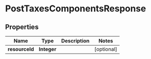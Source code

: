 
# PostTaxesComponentsResponse

## Properties
Name | Type | Description | Notes
------------ | ------------- | ------------- | -------------
**resourceId** | **Integer** |  |  [optional]



